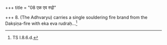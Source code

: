 +++
title = "08 एक एव रुद्रो"

+++
8. (The Adhvaryu) carries a single souldering fire brand from the Dakṣiṇa-fire with eka eva rudraḥ...[^1]  


[^1]: TS I.8.6.d.
